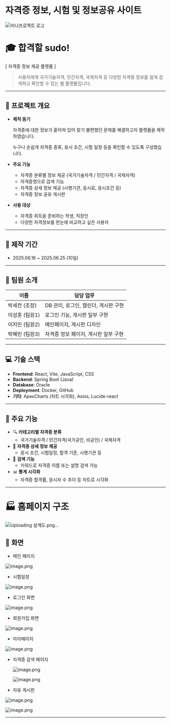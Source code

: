 # 자격증 정보, 시험 및 정보공유 사이트
![미니프로젝트 로고](https://github.com/user-attachments/assets/e3f28221-2d84-45c6-b811-4c249c0303e3)


# 🎓 합격할 sudo!

[ 자격증 정보 제공 플랫폼 ]

> 사용자에게 국가기술자격,  민간자격,  국제자격 등 다양한 자격증 정보를 쉽게 검색하고 확인할 수 있는 웹 플랫폼입니다.
> 

---

## 📌 프로젝트 개요

- **제작 동기**
    
    자격증에 대한 정보가 흩어져 있어 찾기 불편했던 문제를 해결하고자 플랫폼을 제작하였습니다.
    
    누구나 손쉽게 자격증 종류, 응시 조건, 시험 일정 등을 확인할 수 있도록 구성했습니다.
    
- **주요 기능**
    - 자격증 분류별 정보 제공 (국가기술자격 / 민간자격 / 국제자격)
    - 자격증명으로 검색 기능
    - 자격증 상세 정보 제공 (시행기관, 응시료, 응시조건 등)
    - 자격증 정보 공유 게시판
- **사용 대상**
    - 자격증 취득을 준비하는 학생, 직장인
    - 다양한 자격정보를 한눈에 비교하고 싶은 사용자

---

## 📅 제작 기간

- 2025.06.16 ~ 2025.06.25 (10일)

---

## 👥 팀원 소개

| 이름 | 담당 업무 |
| --- | --- |
| 박세찬 (조장) | DB 관리, 로그인, 캘린더, 게시판 구현 |
| 이성훈 (팀원1) | 로그인 기능, 게시판 일부 구현 |
| 이지민 (팀원2) | 메인페이지, 게시판 디자인 |
| 박혜빈 (팀원3) | 자격증 정보 페이지, 게시판 일부 구현 |

---

## 💻 기술 스택

- **Frontend**: React, Vite, JavaScript, CSS
- **Backend**: Spring Boot (Java)
- **Database**: Oracle
- **Deployment**: Docker, GitHub
- **기타**: ApexCharts (차트 시각화), Axios, Lucide-react

---

## 🚀 주요 기능

- 🔍 **카테고리별 자격증 분류**
    - 국가기술자격 / 민간자격(국가공인, 비공인) / 국제자격
- 🧾 **자격증 상세 정보 제공**
    - 응시 조건, 시험일정, 합격 기준, 시행기관 등
- 🔎 **검색 기능**
    - 키워드로 자격증 이름 또는 설명 검색 가능
- 📊 **통계 시각화**
    - 자격증 합격률, 응시자 수 추이 등 차트로 시각화

---

# **🏭 홈페이지 구조**
![Uploading 설계도.png…]()



## 📸 화면

- 메인 페이지

![image.png](attachment:d291755a-e0bb-467c-ae72-f9ee3770c87a:image.png)

- 시험일정

![image.png](attachment:b82b682d-cad7-4640-ae1f-589aa14e8ce8:image.png)

- 로그인 화면

![image.png](attachment:258fe0cc-1255-4931-ba16-bbf71277b3cd:image.png)

- 회원가입 화면

![image.png](attachment:24edcee9-9a1c-40f7-8b7f-a620999c055c:image.png)

- 마이페이지

![image.png](attachment:e5954dce-10f9-4012-babc-c82de0069dca:image.png)

- 자격증 검색 페이지
    
    ![image.png](attachment:c219a819-b7e3-4458-8d30-b2e7dfc98794:image.png)
    
    ![image.png](attachment:1bafe403-2a83-4de6-ad30-9cab872dfb8f:image.png)
    
- 자유 게시판

![image.png](attachment:048131d9-3818-4a2d-a035-72681c26931d:image.png)

![image.png](attachment:79aa8f9b-0ce1-4628-aadf-c56628336e46:image.png)

---
